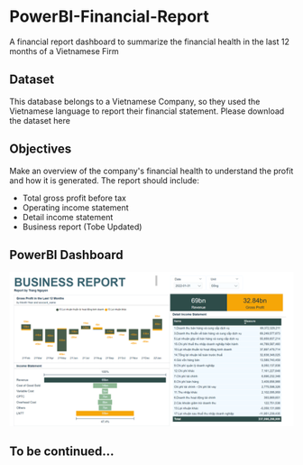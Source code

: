 # PowerBI-Financial-Report
A financial report dashboard to summarize the financial health in the last 12 months of a Vietnamese Firm

## Dataset
This database belongs to a Vietnamese Company, so they used the Vietnamese language to report their financial statement.
Please download the dataset here

## Objectives
Make an overview of the company's financial health to understand the profit and how it is generated.
The report should include:
- Total gross profit before tax
- Operating income statement
- Detail income statement
- Business report (Tobe Updated)

## PowerBI Dashboard
![Business Report Dashboard](https://github.com/trang-nguyen79/PowerBI-Financial-Report/blob/main/Business%20Report.png)

## To be continued...
